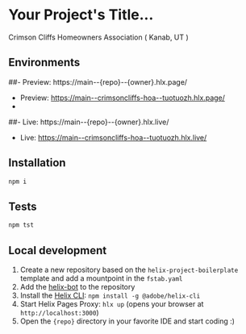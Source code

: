 # Your Project's Title...
Crimson Cliffs Homeowners Association ( Kanab, UT ) 

## Environments
##- Preview: https://main--{repo}--{owner}.hlx.page/
- Preview: https://main--crimsoncliffs-hoa--tuotuozh.hlx.page/
- 
##- Live: https://main--{repo}--{owner}.hlx.live/
- Live: https://main--crimsoncliffs-hoa--tuotuozh.hlx.live/

## Installation

```sh
npm i
```

## Tests

```sh
npm tst
```

## Local development

1. Create a new repository based on the `helix-project-boilerplate` template and add a mountpoint in the `fstab.yaml`
1. Add the [helix-bot](https://github.com/apps/helix-bot) to the repository
1. Install the [Helix CLI](https://github.com/adobe/helix-cli): `npm install -g @adobe/helix-cli`
1. Start Helix Pages Proxy: `hlx up` (opens your browser at `http://localhost:3000`)
1. Open the `{repo}` directory in your favorite IDE and start coding :)
